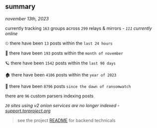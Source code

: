 
## summary
_november 13th, 2023_

currently tracking `163` groups across `299` relays & mirrors - _`111` currently online_

⏲ there have been `13` posts within the `last 24 hours`

🦈 there have been `193` posts within the `month of november`

🪐 there have been `1542` posts within the `last 90 days`

🏚 there have been `4106` posts within the `year of 2023`

🦕 there have been `8796` posts `since the dawn of ransomwatch`

there are `96` custom parsers indexing posts

_`20` sites using v2 onion services are no longer indexed - [support.torproject.org](https://support.torproject.org/onionservices/v2-deprecation/)_

> see the project [README](https://github.com/joshhighet/ransomwatch#ransomwatch--) for backend technicals
